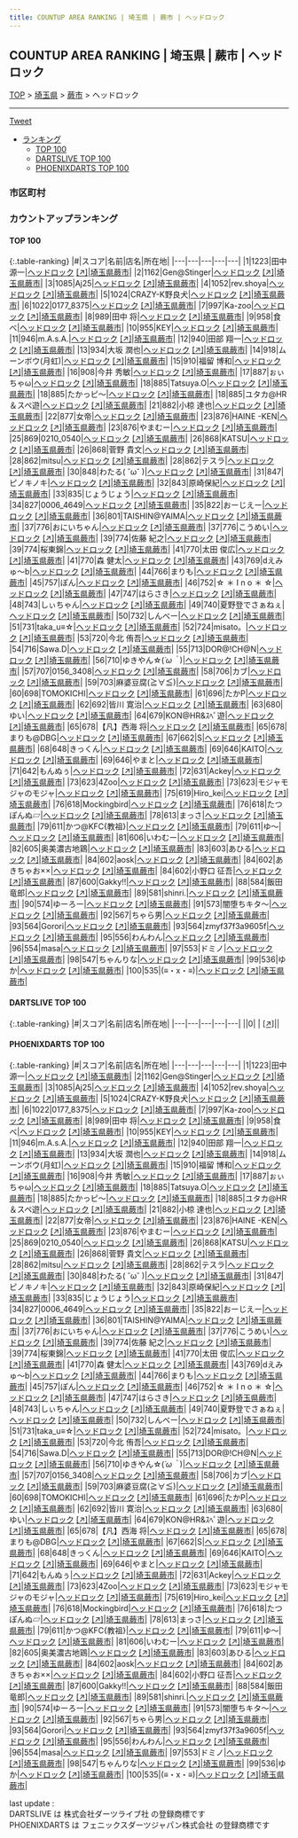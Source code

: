 ```yaml
---
title: COUNTUP AREA RANKING | 埼玉県 | 蕨市 | ヘッドロック
---
```

## COUNTUP AREA RANKING | 埼玉県 | 蕨市 | ヘッドロック

[TOP](/darts/rank/) > [埼玉県](/darts/rank/埼玉県/) > [蕨市](/darts/rank/埼玉県/蕨市/) > ヘッドロック

___

<a href="https://twitter.com/share?ref_src=twsrc%5Etfw" data-text="COUNTUP AREA RANKING | 埼玉県蕨市ヘッドロック" class="twitter-share-button" data-hashtags="DARTSLIVE,PHOENIXDARTS,darts,ダーツ" data-show-count="false">Tweet</a>

* [ランキング](#カウントアップランキング)
    * [TOP 100](#top-100)
    * [DARTSLIVE TOP 100](#dartslive-top-100)
    * [PHOENIXDARTS TOP 100](#phoenixdarts-top-100)

### 市区町村

<ul>

</ul>

### カウントアップランキング

#### TOP 100



{:.table-ranking}
|#|スコア|名前|店名|所在地|
|---|---|---|---|---|
|1|1223|<span class="rank-name-pd"><span class="pro-icon-pd"></span>田中 源一</span>|<a href="/darts/rank/shops/74916.html">ヘッドロック</a> <a href="https://vs.phoenixdarts.com/jp/shop/shopDetailInfo/s_74916?s_seq=74916">[↗]</a>|<a href="/darts/rank/埼玉県/蕨市">埼玉県蕨市</a>|
|2|1162|<span class="rank-name-pd">Gen@Stinger</span>|<a href="/darts/rank/shops/74916.html">ヘッドロック</a> <a href="https://vs.phoenixdarts.com/jp/shop/shopDetailInfo/s_74916?s_seq=74916">[↗]</a>|<a href="/darts/rank/埼玉県/蕨市">埼玉県蕨市</a>|
|3|1085|<span class="rank-name-pd">Aj25</span>|<a href="/darts/rank/shops/74916.html">ヘッドロック</a> <a href="https://vs.phoenixdarts.com/jp/shop/shopDetailInfo/s_74916?s_seq=74916">[↗]</a>|<a href="/darts/rank/埼玉県/蕨市">埼玉県蕨市</a>|
|4|1052|<span class="rank-name-pd">rev.shoya</span>|<a href="/darts/rank/shops/74916.html">ヘッドロック</a> <a href="https://vs.phoenixdarts.com/jp/shop/shopDetailInfo/s_74916?s_seq=74916">[↗]</a>|<a href="/darts/rank/埼玉県/蕨市">埼玉県蕨市</a>|
|5|1024|<span class="rank-name-pd">CRAZY-K野良犬</span>|<a href="/darts/rank/shops/74916.html">ヘッドロック</a> <a href="https://vs.phoenixdarts.com/jp/shop/shopDetailInfo/s_74916?s_seq=74916">[↗]</a>|<a href="/darts/rank/埼玉県/蕨市">埼玉県蕨市</a>|
|6|1022|<span class="rank-name-pd">0177_8375</span>|<a href="/darts/rank/shops/74916.html">ヘッドロック</a> <a href="https://vs.phoenixdarts.com/jp/shop/shopDetailInfo/s_74916?s_seq=74916">[↗]</a>|<a href="/darts/rank/埼玉県/蕨市">埼玉県蕨市</a>|
|7|997|<span class="rank-name-pd">Ka-zoo</span>|<a href="/darts/rank/shops/74916.html">ヘッドロック</a> <a href="https://vs.phoenixdarts.com/jp/shop/shopDetailInfo/s_74916?s_seq=74916">[↗]</a>|<a href="/darts/rank/埼玉県/蕨市">埼玉県蕨市</a>|
|8|989|<span class="rank-name-pd"><span class="pro-icon-pd"></span>田中 将</span>|<a href="/darts/rank/shops/74916.html">ヘッドロック</a> <a href="https://vs.phoenixdarts.com/jp/shop/shopDetailInfo/s_74916?s_seq=74916">[↗]</a>|<a href="/darts/rank/埼玉県/蕨市">埼玉県蕨市</a>|
|9|958|<span class="rank-name-pd">食べ</span>|<a href="/darts/rank/shops/74916.html">ヘッドロック</a> <a href="https://vs.phoenixdarts.com/jp/shop/shopDetailInfo/s_74916?s_seq=74916">[↗]</a>|<a href="/darts/rank/埼玉県/蕨市">埼玉県蕨市</a>|
|10|955|<span class="rank-name-pd">KEY</span>|<a href="/darts/rank/shops/74916.html">ヘッドロック</a> <a href="https://vs.phoenixdarts.com/jp/shop/shopDetailInfo/s_74916?s_seq=74916">[↗]</a>|<a href="/darts/rank/埼玉県/蕨市">埼玉県蕨市</a>|
|11|946|<span class="rank-name-pd">m.A.s.A.</span>|<a href="/darts/rank/shops/74916.html">ヘッドロック</a> <a href="https://vs.phoenixdarts.com/jp/shop/shopDetailInfo/s_74916?s_seq=74916">[↗]</a>|<a href="/darts/rank/埼玉県/蕨市">埼玉県蕨市</a>|
|12|940|<span class="rank-name-pd"><span class="pro-icon-pd"></span>田部 翔一</span>|<a href="/darts/rank/shops/74916.html">ヘッドロック</a> <a href="https://vs.phoenixdarts.com/jp/shop/shopDetailInfo/s_74916?s_seq=74916">[↗]</a>|<a href="/darts/rank/埼玉県/蕨市">埼玉県蕨市</a>|
|13|934|<span class="rank-name-pd"><span class="pro-icon-pd"></span>大坂 潤也</span>|<a href="/darts/rank/shops/74916.html">ヘッドロック</a> <a href="https://vs.phoenixdarts.com/jp/shop/shopDetailInfo/s_74916?s_seq=74916">[↗]</a>|<a href="/darts/rank/埼玉県/蕨市">埼玉県蕨市</a>|
|14|918|<span class="rank-name-pd">ムーンボウ(月虹)</span>|<a href="/darts/rank/shops/74916.html">ヘッドロック</a> <a href="https://vs.phoenixdarts.com/jp/shop/shopDetailInfo/s_74916?s_seq=74916">[↗]</a>|<a href="/darts/rank/埼玉県/蕨市">埼玉県蕨市</a>|
|15|910|<span class="rank-name-pd">福留 博和</span>|<a href="/darts/rank/shops/74916.html">ヘッドロック</a> <a href="https://vs.phoenixdarts.com/jp/shop/shopDetailInfo/s_74916?s_seq=74916">[↗]</a>|<a href="/darts/rank/埼玉県/蕨市">埼玉県蕨市</a>|
|16|908|<span class="rank-name-pd"><span class="pro-icon-pd"></span>今井 秀敏</span>|<a href="/darts/rank/shops/74916.html">ヘッドロック</a> <a href="https://vs.phoenixdarts.com/jp/shop/shopDetailInfo/s_74916?s_seq=74916">[↗]</a>|<a href="/darts/rank/埼玉県/蕨市">埼玉県蕨市</a>|
|17|887|<span class="rank-name-pd">ぉぃちゃω</span>|<a href="/darts/rank/shops/74916.html">ヘッドロック</a> <a href="https://vs.phoenixdarts.com/jp/shop/shopDetailInfo/s_74916?s_seq=74916">[↗]</a>|<a href="/darts/rank/埼玉県/蕨市">埼玉県蕨市</a>|
|18|885|<span class="rank-name-pd">Tatsuya.O</span>|<a href="/darts/rank/shops/74916.html">ヘッドロック</a> <a href="https://vs.phoenixdarts.com/jp/shop/shopDetailInfo/s_74916?s_seq=74916">[↗]</a>|<a href="/darts/rank/埼玉県/蕨市">埼玉県蕨市</a>|
|18|885|<span class="rank-name-pd">たかっピ～</span>|<a href="/darts/rank/shops/74916.html">ヘッドロック</a> <a href="https://vs.phoenixdarts.com/jp/shop/shopDetailInfo/s_74916?s_seq=74916">[↗]</a>|<a href="/darts/rank/埼玉県/蕨市">埼玉県蕨市</a>|
|18|885|<span class="rank-name-pd">ユタカ@HR＆スペ遊</span>|<a href="/darts/rank/shops/74916.html">ヘッドロック</a> <a href="https://vs.phoenixdarts.com/jp/shop/shopDetailInfo/s_74916?s_seq=74916">[↗]</a>|<a href="/darts/rank/埼玉県/蕨市">埼玉県蕨市</a>|
|21|882|<span class="rank-name-pd"><span class="pro-icon-pd"></span>小椋 達也</span>|<a href="/darts/rank/shops/74916.html">ヘッドロック</a> <a href="https://vs.phoenixdarts.com/jp/shop/shopDetailInfo/s_74916?s_seq=74916">[↗]</a>|<a href="/darts/rank/埼玉県/蕨市">埼玉県蕨市</a>|
|22|877|<span class="rank-name-pd">女帝</span>|<a href="/darts/rank/shops/74916.html">ヘッドロック</a> <a href="https://vs.phoenixdarts.com/jp/shop/shopDetailInfo/s_74916?s_seq=74916">[↗]</a>|<a href="/darts/rank/埼玉県/蕨市">埼玉県蕨市</a>|
|23|876|<span class="rank-name-pd">HAINE  -KEN</span>|<a href="/darts/rank/shops/74916.html">ヘッドロック</a> <a href="https://vs.phoenixdarts.com/jp/shop/shopDetailInfo/s_74916?s_seq=74916">[↗]</a>|<a href="/darts/rank/埼玉県/蕨市">埼玉県蕨市</a>|
|23|876|<span class="rank-name-pd">やまむー</span>|<a href="/darts/rank/shops/74916.html">ヘッドロック</a> <a href="https://vs.phoenixdarts.com/jp/shop/shopDetailInfo/s_74916?s_seq=74916">[↗]</a>|<a href="/darts/rank/埼玉県/蕨市">埼玉県蕨市</a>|
|25|869|<span class="rank-name-pd">0210_0540</span>|<a href="/darts/rank/shops/74916.html">ヘッドロック</a> <a href="https://vs.phoenixdarts.com/jp/shop/shopDetailInfo/s_74916?s_seq=74916">[↗]</a>|<a href="/darts/rank/埼玉県/蕨市">埼玉県蕨市</a>|
|26|868|<span class="rank-name-pd">KATSU</span>|<a href="/darts/rank/shops/74916.html">ヘッドロック</a> <a href="https://vs.phoenixdarts.com/jp/shop/shopDetailInfo/s_74916?s_seq=74916">[↗]</a>|<a href="/darts/rank/埼玉県/蕨市">埼玉県蕨市</a>|
|26|868|<span class="rank-name-pd"><span class="pro-icon-pd"></span>菅野 貴文</span>|<a href="/darts/rank/shops/74916.html">ヘッドロック</a> <a href="https://vs.phoenixdarts.com/jp/shop/shopDetailInfo/s_74916?s_seq=74916">[↗]</a>|<a href="/darts/rank/埼玉県/蕨市">埼玉県蕨市</a>|
|28|862|<span class="rank-name-pd">mitsu</span>|<a href="/darts/rank/shops/74916.html">ヘッドロック</a> <a href="https://vs.phoenixdarts.com/jp/shop/shopDetailInfo/s_74916?s_seq=74916">[↗]</a>|<a href="/darts/rank/埼玉県/蕨市">埼玉県蕨市</a>|
|28|862|<span class="rank-name-pd">テスラ</span>|<a href="/darts/rank/shops/74916.html">ヘッドロック</a> <a href="https://vs.phoenixdarts.com/jp/shop/shopDetailInfo/s_74916?s_seq=74916">[↗]</a>|<a href="/darts/rank/埼玉県/蕨市">埼玉県蕨市</a>|
|30|848|<span class="rank-name-pd">わたる( ˘ω˘ )</span>|<a href="/darts/rank/shops/74916.html">ヘッドロック</a> <a href="https://vs.phoenixdarts.com/jp/shop/shopDetailInfo/s_74916?s_seq=74916">[↗]</a>|<a href="/darts/rank/埼玉県/蕨市">埼玉県蕨市</a>|
|31|847|<span class="rank-name-pd">ピノキノキ</span>|<a href="/darts/rank/shops/74916.html">ヘッドロック</a> <a href="https://vs.phoenixdarts.com/jp/shop/shopDetailInfo/s_74916?s_seq=74916">[↗]</a>|<a href="/darts/rank/埼玉県/蕨市">埼玉県蕨市</a>|
|32|843|<span class="rank-name-pd">原崎保紀</span>|<a href="/darts/rank/shops/74916.html">ヘッドロック</a> <a href="https://vs.phoenixdarts.com/jp/shop/shopDetailInfo/s_74916?s_seq=74916">[↗]</a>|<a href="/darts/rank/埼玉県/蕨市">埼玉県蕨市</a>|
|33|835|<span class="rank-name-pd">じょうじょう</span>|<a href="/darts/rank/shops/74916.html">ヘッドロック</a> <a href="https://vs.phoenixdarts.com/jp/shop/shopDetailInfo/s_74916?s_seq=74916">[↗]</a>|<a href="/darts/rank/埼玉県/蕨市">埼玉県蕨市</a>|
|34|827|<span class="rank-name-pd">0006_4649</span>|<a href="/darts/rank/shops/74916.html">ヘッドロック</a> <a href="https://vs.phoenixdarts.com/jp/shop/shopDetailInfo/s_74916?s_seq=74916">[↗]</a>|<a href="/darts/rank/埼玉県/蕨市">埼玉県蕨市</a>|
|35|822|<span class="rank-name-pd">おーじえー</span>|<a href="/darts/rank/shops/74916.html">ヘッドロック</a> <a href="https://vs.phoenixdarts.com/jp/shop/shopDetailInfo/s_74916?s_seq=74916">[↗]</a>|<a href="/darts/rank/埼玉県/蕨市">埼玉県蕨市</a>|
|36|801|<span class="rank-name-pd">TAISHIN@YAIMA</span>|<a href="/darts/rank/shops/74916.html">ヘッドロック</a> <a href="https://vs.phoenixdarts.com/jp/shop/shopDetailInfo/s_74916?s_seq=74916">[↗]</a>|<a href="/darts/rank/埼玉県/蕨市">埼玉県蕨市</a>|
|37|776|<span class="rank-name-pd">おにいちゃん</span>|<a href="/darts/rank/shops/74916.html">ヘッドロック</a> <a href="https://vs.phoenixdarts.com/jp/shop/shopDetailInfo/s_74916?s_seq=74916">[↗]</a>|<a href="/darts/rank/埼玉県/蕨市">埼玉県蕨市</a>|
|37|776|<span class="rank-name-pd">こうめい</span>|<a href="/darts/rank/shops/74916.html">ヘッドロック</a> <a href="https://vs.phoenixdarts.com/jp/shop/shopDetailInfo/s_74916?s_seq=74916">[↗]</a>|<a href="/darts/rank/埼玉県/蕨市">埼玉県蕨市</a>|
|39|774|<span class="rank-name-pd">佐藤 紀之</span>|<a href="/darts/rank/shops/74916.html">ヘッドロック</a> <a href="https://vs.phoenixdarts.com/jp/shop/shopDetailInfo/s_74916?s_seq=74916">[↗]</a>|<a href="/darts/rank/埼玉県/蕨市">埼玉県蕨市</a>|
|39|774|<span class="rank-name-pd">桜東錦</span>|<a href="/darts/rank/shops/74916.html">ヘッドロック</a> <a href="https://vs.phoenixdarts.com/jp/shop/shopDetailInfo/s_74916?s_seq=74916">[↗]</a>|<a href="/darts/rank/埼玉県/蕨市">埼玉県蕨市</a>|
|41|770|<span class="rank-name-pd">太田 俊広</span>|<a href="/darts/rank/shops/74916.html">ヘッドロック</a> <a href="https://vs.phoenixdarts.com/jp/shop/shopDetailInfo/s_74916?s_seq=74916">[↗]</a>|<a href="/darts/rank/埼玉県/蕨市">埼玉県蕨市</a>|
|41|770|<span class="rank-name-pd">森 健太</span>|<a href="/darts/rank/shops/74916.html">ヘッドロック</a> <a href="https://vs.phoenixdarts.com/jp/shop/shopDetailInfo/s_74916?s_seq=74916">[↗]</a>|<a href="/darts/rank/埼玉県/蕨市">埼玉県蕨市</a>|
|43|769|<span class="rank-name-pd">dえみゅ〜b</span>|<a href="/darts/rank/shops/74916.html">ヘッドロック</a> <a href="https://vs.phoenixdarts.com/jp/shop/shopDetailInfo/s_74916?s_seq=74916">[↗]</a>|<a href="/darts/rank/埼玉県/蕨市">埼玉県蕨市</a>|
|44|766|<span class="rank-name-pd">まりも</span>|<a href="/darts/rank/shops/74916.html">ヘッドロック</a> <a href="https://vs.phoenixdarts.com/jp/shop/shopDetailInfo/s_74916?s_seq=74916">[↗]</a>|<a href="/darts/rank/埼玉県/蕨市">埼玉県蕨市</a>|
|45|757|<span class="rank-name-pd">ぽん</span>|<a href="/darts/rank/shops/74916.html">ヘッドロック</a> <a href="https://vs.phoenixdarts.com/jp/shop/shopDetailInfo/s_74916?s_seq=74916">[↗]</a>|<a href="/darts/rank/埼玉県/蕨市">埼玉県蕨市</a>|
|46|752|<span class="rank-name-pd">☆ ＊ I n o ＊ ☆</span>|<a href="/darts/rank/shops/74916.html">ヘッドロック</a> <a href="https://vs.phoenixdarts.com/jp/shop/shopDetailInfo/s_74916?s_seq=74916">[↗]</a>|<a href="/darts/rank/埼玉県/蕨市">埼玉県蕨市</a>|
|47|747|<span class="rank-name-pd">はらさき</span>|<a href="/darts/rank/shops/74916.html">ヘッドロック</a> <a href="https://vs.phoenixdarts.com/jp/shop/shopDetailInfo/s_74916?s_seq=74916">[↗]</a>|<a href="/darts/rank/埼玉県/蕨市">埼玉県蕨市</a>|
|48|743|<span class="rank-name-pd">しぃちゃん</span>|<a href="/darts/rank/shops/74916.html">ヘッドロック</a> <a href="https://vs.phoenixdarts.com/jp/shop/shopDetailInfo/s_74916?s_seq=74916">[↗]</a>|<a href="/darts/rank/埼玉県/蕨市">埼玉県蕨市</a>|
|49|740|<span class="rank-name-pd">夏野登でさぁねぇ</span>|<a href="/darts/rank/shops/74916.html">ヘッドロック</a> <a href="https://vs.phoenixdarts.com/jp/shop/shopDetailInfo/s_74916?s_seq=74916">[↗]</a>|<a href="/darts/rank/埼玉県/蕨市">埼玉県蕨市</a>|
|50|732|<span class="rank-name-pd">しんべー</span>|<a href="/darts/rank/shops/74916.html">ヘッドロック</a> <a href="https://vs.phoenixdarts.com/jp/shop/shopDetailInfo/s_74916?s_seq=74916">[↗]</a>|<a href="/darts/rank/埼玉県/蕨市">埼玉県蕨市</a>|
|51|731|<span class="rank-name-pd">taka_u≡☆</span>|<a href="/darts/rank/shops/74916.html">ヘッドロック</a> <a href="https://vs.phoenixdarts.com/jp/shop/shopDetailInfo/s_74916?s_seq=74916">[↗]</a>|<a href="/darts/rank/埼玉県/蕨市">埼玉県蕨市</a>|
|52|724|<span class="rank-name-pd">misato。</span>|<a href="/darts/rank/shops/74916.html">ヘッドロック</a> <a href="https://vs.phoenixdarts.com/jp/shop/shopDetailInfo/s_74916?s_seq=74916">[↗]</a>|<a href="/darts/rank/埼玉県/蕨市">埼玉県蕨市</a>|
|53|720|<span class="rank-name-pd"><span class="pro-icon-pd"></span>今北 侑吾</span>|<a href="/darts/rank/shops/74916.html">ヘッドロック</a> <a href="https://vs.phoenixdarts.com/jp/shop/shopDetailInfo/s_74916?s_seq=74916">[↗]</a>|<a href="/darts/rank/埼玉県/蕨市">埼玉県蕨市</a>|
|54|716|<span class="rank-name-pd">Sawa.D</span>|<a href="/darts/rank/shops/74916.html">ヘッドロック</a> <a href="https://vs.phoenixdarts.com/jp/shop/shopDetailInfo/s_74916?s_seq=74916">[↗]</a>|<a href="/darts/rank/埼玉県/蕨市">埼玉県蕨市</a>|
|55|713|<span class="rank-name-pd">DOR@!CH@N</span>|<a href="/darts/rank/shops/74916.html">ヘッドロック</a> <a href="https://vs.phoenixdarts.com/jp/shop/shopDetailInfo/s_74916?s_seq=74916">[↗]</a>|<a href="/darts/rank/埼玉県/蕨市">埼玉県蕨市</a>|
|56|710|<span class="rank-name-pd">ゆきやん☆(*´ω｀*)</span>|<a href="/darts/rank/shops/74916.html">ヘッドロック</a> <a href="https://vs.phoenixdarts.com/jp/shop/shopDetailInfo/s_74916?s_seq=74916">[↗]</a>|<a href="/darts/rank/埼玉県/蕨市">埼玉県蕨市</a>|
|57|707|<span class="rank-name-pd">0156_3408</span>|<a href="/darts/rank/shops/74916.html">ヘッドロック</a> <a href="https://vs.phoenixdarts.com/jp/shop/shopDetailInfo/s_74916?s_seq=74916">[↗]</a>|<a href="/darts/rank/埼玉県/蕨市">埼玉県蕨市</a>|
|58|706|<span class="rank-name-pd">カブ</span>|<a href="/darts/rank/shops/74916.html">ヘッドロック</a> <a href="https://vs.phoenixdarts.com/jp/shop/shopDetailInfo/s_74916?s_seq=74916">[↗]</a>|<a href="/darts/rank/埼玉県/蕨市">埼玉県蕨市</a>|
|59|703|<span class="rank-name-pd">麻婆豆腐(≧∀≦)</span>|<a href="/darts/rank/shops/74916.html">ヘッドロック</a> <a href="https://vs.phoenixdarts.com/jp/shop/shopDetailInfo/s_74916?s_seq=74916">[↗]</a>|<a href="/darts/rank/埼玉県/蕨市">埼玉県蕨市</a>|
|60|698|<span class="rank-name-pd">TOMOKICHI</span>|<a href="/darts/rank/shops/74916.html">ヘッドロック</a> <a href="https://vs.phoenixdarts.com/jp/shop/shopDetailInfo/s_74916?s_seq=74916">[↗]</a>|<a href="/darts/rank/埼玉県/蕨市">埼玉県蕨市</a>|
|61|696|<span class="rank-name-pd">たかP</span>|<a href="/darts/rank/shops/74916.html">ヘッドロック</a> <a href="https://vs.phoenixdarts.com/jp/shop/shopDetailInfo/s_74916?s_seq=74916">[↗]</a>|<a href="/darts/rank/埼玉県/蕨市">埼玉県蕨市</a>|
|62|692|<span class="rank-name-pd">皆川 寛治</span>|<a href="/darts/rank/shops/74916.html">ヘッドロック</a> <a href="https://vs.phoenixdarts.com/jp/shop/shopDetailInfo/s_74916?s_seq=74916">[↗]</a>|<a href="/darts/rank/埼玉県/蕨市">埼玉県蕨市</a>|
|63|680|<span class="rank-name-pd">ゆい</span>|<a href="/darts/rank/shops/74916.html">ヘッドロック</a> <a href="https://vs.phoenixdarts.com/jp/shop/shopDetailInfo/s_74916?s_seq=74916">[↗]</a>|<a href="/darts/rank/埼玉県/蕨市">埼玉県蕨市</a>|
|64|679|<span class="rank-name-pd">KON@HR&amp;ｽﾍﾟ遊</span>|<a href="/darts/rank/shops/74916.html">ヘッドロック</a> <a href="https://vs.phoenixdarts.com/jp/shop/shopDetailInfo/s_74916?s_seq=74916">[↗]</a>|<a href="/darts/rank/埼玉県/蕨市">埼玉県蕨市</a>|
|65|678|<span class="rank-name-pd">【凡】西海  将</span>|<a href="/darts/rank/shops/74916.html">ヘッドロック</a> <a href="https://vs.phoenixdarts.com/jp/shop/shopDetailInfo/s_74916?s_seq=74916">[↗]</a>|<a href="/darts/rank/埼玉県/蕨市">埼玉県蕨市</a>|
|65|678|<span class="rank-name-pd">まりも@DBG</span>|<a href="/darts/rank/shops/74916.html">ヘッドロック</a> <a href="https://vs.phoenixdarts.com/jp/shop/shopDetailInfo/s_74916?s_seq=74916">[↗]</a>|<a href="/darts/rank/埼玉県/蕨市">埼玉県蕨市</a>|
|67|662|<span class="rank-name-pd">S</span>|<a href="/darts/rank/shops/74916.html">ヘッドロック</a> <a href="https://vs.phoenixdarts.com/jp/shop/shopDetailInfo/s_74916?s_seq=74916">[↗]</a>|<a href="/darts/rank/埼玉県/蕨市">埼玉県蕨市</a>|
|68|648|<span class="rank-name-pd">きっくん</span>|<a href="/darts/rank/shops/74916.html">ヘッドロック</a> <a href="https://vs.phoenixdarts.com/jp/shop/shopDetailInfo/s_74916?s_seq=74916">[↗]</a>|<a href="/darts/rank/埼玉県/蕨市">埼玉県蕨市</a>|
|69|646|<span class="rank-name-pd">KAITO</span>|<a href="/darts/rank/shops/74916.html">ヘッドロック</a> <a href="https://vs.phoenixdarts.com/jp/shop/shopDetailInfo/s_74916?s_seq=74916">[↗]</a>|<a href="/darts/rank/埼玉県/蕨市">埼玉県蕨市</a>|
|69|646|<span class="rank-name-pd">やまと</span>|<a href="/darts/rank/shops/74916.html">ヘッドロック</a> <a href="https://vs.phoenixdarts.com/jp/shop/shopDetailInfo/s_74916?s_seq=74916">[↗]</a>|<a href="/darts/rank/埼玉県/蕨市">埼玉県蕨市</a>|
|71|642|<span class="rank-name-pd">もんぬぅ</span>|<a href="/darts/rank/shops/74916.html">ヘッドロック</a> <a href="https://vs.phoenixdarts.com/jp/shop/shopDetailInfo/s_74916?s_seq=74916">[↗]</a>|<a href="/darts/rank/埼玉県/蕨市">埼玉県蕨市</a>|
|72|631|<span class="rank-name-pd">Ackey</span>|<a href="/darts/rank/shops/74916.html">ヘッドロック</a> <a href="https://vs.phoenixdarts.com/jp/shop/shopDetailInfo/s_74916?s_seq=74916">[↗]</a>|<a href="/darts/rank/埼玉県/蕨市">埼玉県蕨市</a>|
|73|623|<span class="rank-name-pd">4Zoo</span>|<a href="/darts/rank/shops/74916.html">ヘッドロック</a> <a href="https://vs.phoenixdarts.com/jp/shop/shopDetailInfo/s_74916?s_seq=74916">[↗]</a>|<a href="/darts/rank/埼玉県/蕨市">埼玉県蕨市</a>|
|73|623|<span class="rank-name-pd">モジャモジャのモジャ</span>|<a href="/darts/rank/shops/74916.html">ヘッドロック</a> <a href="https://vs.phoenixdarts.com/jp/shop/shopDetailInfo/s_74916?s_seq=74916">[↗]</a>|<a href="/darts/rank/埼玉県/蕨市">埼玉県蕨市</a>|
|75|619|<span class="rank-name-pd">Hiro_kei</span>|<a href="/darts/rank/shops/74916.html">ヘッドロック</a> <a href="https://vs.phoenixdarts.com/jp/shop/shopDetailInfo/s_74916?s_seq=74916">[↗]</a>|<a href="/darts/rank/埼玉県/蕨市">埼玉県蕨市</a>|
|76|618|<span class="rank-name-pd">Mockingbird</span>|<a href="/darts/rank/shops/74916.html">ヘッドロック</a> <a href="https://vs.phoenixdarts.com/jp/shop/shopDetailInfo/s_74916?s_seq=74916">[↗]</a>|<a href="/darts/rank/埼玉県/蕨市">埼玉県蕨市</a>|
|76|618|<span class="rank-name-pd">たつぽんぬ▱</span>|<a href="/darts/rank/shops/74916.html">ヘッドロック</a> <a href="https://vs.phoenixdarts.com/jp/shop/shopDetailInfo/s_74916?s_seq=74916">[↗]</a>|<a href="/darts/rank/埼玉県/蕨市">埼玉県蕨市</a>|
|78|613|<span class="rank-name-pd">まっさ</span>|<a href="/darts/rank/shops/74916.html">ヘッドロック</a> <a href="https://vs.phoenixdarts.com/jp/shop/shopDetailInfo/s_74916?s_seq=74916">[↗]</a>|<a href="/darts/rank/埼玉県/蕨市">埼玉県蕨市</a>|
|79|611|<span class="rank-name-pd">かつ@KFC{教祖}</span>|<a href="/darts/rank/shops/74916.html">ヘッドロック</a> <a href="https://vs.phoenixdarts.com/jp/shop/shopDetailInfo/s_74916?s_seq=74916">[↗]</a>|<a href="/darts/rank/埼玉県/蕨市">埼玉県蕨市</a>|
|79|611|<span class="rank-name-pd">ゆ～</span>|<a href="/darts/rank/shops/74916.html">ヘッドロック</a> <a href="https://vs.phoenixdarts.com/jp/shop/shopDetailInfo/s_74916?s_seq=74916">[↗]</a>|<a href="/darts/rank/埼玉県/蕨市">埼玉県蕨市</a>|
|81|606|<span class="rank-name-pd">いわむー</span>|<a href="/darts/rank/shops/74916.html">ヘッドロック</a> <a href="https://vs.phoenixdarts.com/jp/shop/shopDetailInfo/s_74916?s_seq=74916">[↗]</a>|<a href="/darts/rank/埼玉県/蕨市">埼玉県蕨市</a>|
|82|605|<span class="rank-name-pd">奥美濃古地鶏</span>|<a href="/darts/rank/shops/74916.html">ヘッドロック</a> <a href="https://vs.phoenixdarts.com/jp/shop/shopDetailInfo/s_74916?s_seq=74916">[↗]</a>|<a href="/darts/rank/埼玉県/蕨市">埼玉県蕨市</a>|
|83|603|<span class="rank-name-pd">あひる</span>|<a href="/darts/rank/shops/74916.html">ヘッドロック</a> <a href="https://vs.phoenixdarts.com/jp/shop/shopDetailInfo/s_74916?s_seq=74916">[↗]</a>|<a href="/darts/rank/埼玉県/蕨市">埼玉県蕨市</a>|
|84|602|<span class="rank-name-pd">aosk</span>|<a href="/darts/rank/shops/74916.html">ヘッドロック</a> <a href="https://vs.phoenixdarts.com/jp/shop/shopDetailInfo/s_74916?s_seq=74916">[↗]</a>|<a href="/darts/rank/埼玉県/蕨市">埼玉県蕨市</a>|
|84|602|<span class="rank-name-pd">あきちゃお××</span>|<a href="/darts/rank/shops/74916.html">ヘッドロック</a> <a href="https://vs.phoenixdarts.com/jp/shop/shopDetailInfo/s_74916?s_seq=74916">[↗]</a>|<a href="/darts/rank/埼玉県/蕨市">埼玉県蕨市</a>|
|84|602|<span class="rank-name-pd"><span class="pro-icon-pd"></span>小野口 征吾</span>|<a href="/darts/rank/shops/74916.html">ヘッドロック</a> <a href="https://vs.phoenixdarts.com/jp/shop/shopDetailInfo/s_74916?s_seq=74916">[↗]</a>|<a href="/darts/rank/埼玉県/蕨市">埼玉県蕨市</a>|
|87|600|<span class="rank-name-pd">Gakky!!</span>|<a href="/darts/rank/shops/74916.html">ヘッドロック</a> <a href="https://vs.phoenixdarts.com/jp/shop/shopDetailInfo/s_74916?s_seq=74916">[↗]</a>|<a href="/darts/rank/埼玉県/蕨市">埼玉県蕨市</a>|
|88|584|<span class="rank-name-pd">飯田　竜郎</span>|<a href="/darts/rank/shops/74916.html">ヘッドロック</a> <a href="https://vs.phoenixdarts.com/jp/shop/shopDetailInfo/s_74916?s_seq=74916">[↗]</a>|<a href="/darts/rank/埼玉県/蕨市">埼玉県蕨市</a>|
|89|581|<span class="rank-name-pd">shinri.</span>|<a href="/darts/rank/shops/74916.html">ヘッドロック</a> <a href="https://vs.phoenixdarts.com/jp/shop/shopDetailInfo/s_74916?s_seq=74916">[↗]</a>|<a href="/darts/rank/埼玉県/蕨市">埼玉県蕨市</a>|
|90|574|<span class="rank-name-pd">ゆーろー</span>|<a href="/darts/rank/shops/74916.html">ヘッドロック</a> <a href="https://vs.phoenixdarts.com/jp/shop/shopDetailInfo/s_74916?s_seq=74916">[↗]</a>|<a href="/darts/rank/埼玉県/蕨市">埼玉県蕨市</a>|
|91|573|<span class="rank-name-pd">闇堕ちキタ〜</span>|<a href="/darts/rank/shops/74916.html">ヘッドロック</a> <a href="https://vs.phoenixdarts.com/jp/shop/shopDetailInfo/s_74916?s_seq=74916">[↗]</a>|<a href="/darts/rank/埼玉県/蕨市">埼玉県蕨市</a>|
|92|567|<span class="rank-name-pd">ちゃら男</span>|<a href="/darts/rank/shops/74916.html">ヘッドロック</a> <a href="https://vs.phoenixdarts.com/jp/shop/shopDetailInfo/s_74916?s_seq=74916">[↗]</a>|<a href="/darts/rank/埼玉県/蕨市">埼玉県蕨市</a>|
|93|564|<span class="rank-name-pd">Gorori</span>|<a href="/darts/rank/shops/74916.html">ヘッドロック</a> <a href="https://vs.phoenixdarts.com/jp/shop/shopDetailInfo/s_74916?s_seq=74916">[↗]</a>|<a href="/darts/rank/埼玉県/蕨市">埼玉県蕨市</a>|
|93|564|<span class="rank-name-pd">zmyf37f3a9605f</span>|<a href="/darts/rank/shops/74916.html">ヘッドロック</a> <a href="https://vs.phoenixdarts.com/jp/shop/shopDetailInfo/s_74916?s_seq=74916">[↗]</a>|<a href="/darts/rank/埼玉県/蕨市">埼玉県蕨市</a>|
|95|556|<span class="rank-name-pd">わんわん</span>|<a href="/darts/rank/shops/74916.html">ヘッドロック</a> <a href="https://vs.phoenixdarts.com/jp/shop/shopDetailInfo/s_74916?s_seq=74916">[↗]</a>|<a href="/darts/rank/埼玉県/蕨市">埼玉県蕨市</a>|
|96|554|<span class="rank-name-pd">masa</span>|<a href="/darts/rank/shops/74916.html">ヘッドロック</a> <a href="https://vs.phoenixdarts.com/jp/shop/shopDetailInfo/s_74916?s_seq=74916">[↗]</a>|<a href="/darts/rank/埼玉県/蕨市">埼玉県蕨市</a>|
|97|553|<span class="rank-name-pd">ドミノ</span>|<a href="/darts/rank/shops/74916.html">ヘッドロック</a> <a href="https://vs.phoenixdarts.com/jp/shop/shopDetailInfo/s_74916?s_seq=74916">[↗]</a>|<a href="/darts/rank/埼玉県/蕨市">埼玉県蕨市</a>|
|98|547|<span class="rank-name-pd">ちゃんりな</span>|<a href="/darts/rank/shops/74916.html">ヘッドロック</a> <a href="https://vs.phoenixdarts.com/jp/shop/shopDetailInfo/s_74916?s_seq=74916">[↗]</a>|<a href="/darts/rank/埼玉県/蕨市">埼玉県蕨市</a>|
|99|536|<span class="rank-name-pd">ゆか</span>|<a href="/darts/rank/shops/74916.html">ヘッドロック</a> <a href="https://vs.phoenixdarts.com/jp/shop/shopDetailInfo/s_74916?s_seq=74916">[↗]</a>|<a href="/darts/rank/埼玉県/蕨市">埼玉県蕨市</a>|
|100|535|<span class="rank-name-pd">(≡・x・≡)</span>|<a href="/darts/rank/shops/74916.html">ヘッドロック</a> <a href="https://vs.phoenixdarts.com/jp/shop/shopDetailInfo/s_74916?s_seq=74916">[↗]</a>|<a href="/darts/rank/埼玉県/蕨市">埼玉県蕨市</a>|


#### DARTSLIVE TOP 100



{:.table-ranking}
|#|スコア|名前|店名|所在地|
|---|---|---|---|---|
||0|<span class="rank-name-dl"> </span>|<a href="/darts/rank/shops/.html"></a> <a href="">[↗]</a>|<a href="/darts/rank//"></a>|


#### PHOENIXDARTS TOP 100



{:.table-ranking}
|#|スコア|名前|店名|所在地|
|---|---|---|---|---|
|1|1223|<span class="rank-name-pd"><span class="pro-icon-pd"></span>田中 源一</span>|<a href="/darts/rank/shops/74916.html">ヘッドロック</a> <a href="https://vs.phoenixdarts.com/jp/shop/shopDetailInfo/s_74916?s_seq=74916">[↗]</a>|<a href="/darts/rank/埼玉県/蕨市">埼玉県蕨市</a>|
|2|1162|<span class="rank-name-pd">Gen@Stinger</span>|<a href="/darts/rank/shops/74916.html">ヘッドロック</a> <a href="https://vs.phoenixdarts.com/jp/shop/shopDetailInfo/s_74916?s_seq=74916">[↗]</a>|<a href="/darts/rank/埼玉県/蕨市">埼玉県蕨市</a>|
|3|1085|<span class="rank-name-pd">Aj25</span>|<a href="/darts/rank/shops/74916.html">ヘッドロック</a> <a href="https://vs.phoenixdarts.com/jp/shop/shopDetailInfo/s_74916?s_seq=74916">[↗]</a>|<a href="/darts/rank/埼玉県/蕨市">埼玉県蕨市</a>|
|4|1052|<span class="rank-name-pd">rev.shoya</span>|<a href="/darts/rank/shops/74916.html">ヘッドロック</a> <a href="https://vs.phoenixdarts.com/jp/shop/shopDetailInfo/s_74916?s_seq=74916">[↗]</a>|<a href="/darts/rank/埼玉県/蕨市">埼玉県蕨市</a>|
|5|1024|<span class="rank-name-pd">CRAZY-K野良犬</span>|<a href="/darts/rank/shops/74916.html">ヘッドロック</a> <a href="https://vs.phoenixdarts.com/jp/shop/shopDetailInfo/s_74916?s_seq=74916">[↗]</a>|<a href="/darts/rank/埼玉県/蕨市">埼玉県蕨市</a>|
|6|1022|<span class="rank-name-pd">0177_8375</span>|<a href="/darts/rank/shops/74916.html">ヘッドロック</a> <a href="https://vs.phoenixdarts.com/jp/shop/shopDetailInfo/s_74916?s_seq=74916">[↗]</a>|<a href="/darts/rank/埼玉県/蕨市">埼玉県蕨市</a>|
|7|997|<span class="rank-name-pd">Ka-zoo</span>|<a href="/darts/rank/shops/74916.html">ヘッドロック</a> <a href="https://vs.phoenixdarts.com/jp/shop/shopDetailInfo/s_74916?s_seq=74916">[↗]</a>|<a href="/darts/rank/埼玉県/蕨市">埼玉県蕨市</a>|
|8|989|<span class="rank-name-pd"><span class="pro-icon-pd"></span>田中 将</span>|<a href="/darts/rank/shops/74916.html">ヘッドロック</a> <a href="https://vs.phoenixdarts.com/jp/shop/shopDetailInfo/s_74916?s_seq=74916">[↗]</a>|<a href="/darts/rank/埼玉県/蕨市">埼玉県蕨市</a>|
|9|958|<span class="rank-name-pd">食べ</span>|<a href="/darts/rank/shops/74916.html">ヘッドロック</a> <a href="https://vs.phoenixdarts.com/jp/shop/shopDetailInfo/s_74916?s_seq=74916">[↗]</a>|<a href="/darts/rank/埼玉県/蕨市">埼玉県蕨市</a>|
|10|955|<span class="rank-name-pd">KEY</span>|<a href="/darts/rank/shops/74916.html">ヘッドロック</a> <a href="https://vs.phoenixdarts.com/jp/shop/shopDetailInfo/s_74916?s_seq=74916">[↗]</a>|<a href="/darts/rank/埼玉県/蕨市">埼玉県蕨市</a>|
|11|946|<span class="rank-name-pd">m.A.s.A.</span>|<a href="/darts/rank/shops/74916.html">ヘッドロック</a> <a href="https://vs.phoenixdarts.com/jp/shop/shopDetailInfo/s_74916?s_seq=74916">[↗]</a>|<a href="/darts/rank/埼玉県/蕨市">埼玉県蕨市</a>|
|12|940|<span class="rank-name-pd"><span class="pro-icon-pd"></span>田部 翔一</span>|<a href="/darts/rank/shops/74916.html">ヘッドロック</a> <a href="https://vs.phoenixdarts.com/jp/shop/shopDetailInfo/s_74916?s_seq=74916">[↗]</a>|<a href="/darts/rank/埼玉県/蕨市">埼玉県蕨市</a>|
|13|934|<span class="rank-name-pd"><span class="pro-icon-pd"></span>大坂 潤也</span>|<a href="/darts/rank/shops/74916.html">ヘッドロック</a> <a href="https://vs.phoenixdarts.com/jp/shop/shopDetailInfo/s_74916?s_seq=74916">[↗]</a>|<a href="/darts/rank/埼玉県/蕨市">埼玉県蕨市</a>|
|14|918|<span class="rank-name-pd">ムーンボウ(月虹)</span>|<a href="/darts/rank/shops/74916.html">ヘッドロック</a> <a href="https://vs.phoenixdarts.com/jp/shop/shopDetailInfo/s_74916?s_seq=74916">[↗]</a>|<a href="/darts/rank/埼玉県/蕨市">埼玉県蕨市</a>|
|15|910|<span class="rank-name-pd">福留 博和</span>|<a href="/darts/rank/shops/74916.html">ヘッドロック</a> <a href="https://vs.phoenixdarts.com/jp/shop/shopDetailInfo/s_74916?s_seq=74916">[↗]</a>|<a href="/darts/rank/埼玉県/蕨市">埼玉県蕨市</a>|
|16|908|<span class="rank-name-pd"><span class="pro-icon-pd"></span>今井 秀敏</span>|<a href="/darts/rank/shops/74916.html">ヘッドロック</a> <a href="https://vs.phoenixdarts.com/jp/shop/shopDetailInfo/s_74916?s_seq=74916">[↗]</a>|<a href="/darts/rank/埼玉県/蕨市">埼玉県蕨市</a>|
|17|887|<span class="rank-name-pd">ぉぃちゃω</span>|<a href="/darts/rank/shops/74916.html">ヘッドロック</a> <a href="https://vs.phoenixdarts.com/jp/shop/shopDetailInfo/s_74916?s_seq=74916">[↗]</a>|<a href="/darts/rank/埼玉県/蕨市">埼玉県蕨市</a>|
|18|885|<span class="rank-name-pd">Tatsuya.O</span>|<a href="/darts/rank/shops/74916.html">ヘッドロック</a> <a href="https://vs.phoenixdarts.com/jp/shop/shopDetailInfo/s_74916?s_seq=74916">[↗]</a>|<a href="/darts/rank/埼玉県/蕨市">埼玉県蕨市</a>|
|18|885|<span class="rank-name-pd">たかっピ～</span>|<a href="/darts/rank/shops/74916.html">ヘッドロック</a> <a href="https://vs.phoenixdarts.com/jp/shop/shopDetailInfo/s_74916?s_seq=74916">[↗]</a>|<a href="/darts/rank/埼玉県/蕨市">埼玉県蕨市</a>|
|18|885|<span class="rank-name-pd">ユタカ@HR＆スペ遊</span>|<a href="/darts/rank/shops/74916.html">ヘッドロック</a> <a href="https://vs.phoenixdarts.com/jp/shop/shopDetailInfo/s_74916?s_seq=74916">[↗]</a>|<a href="/darts/rank/埼玉県/蕨市">埼玉県蕨市</a>|
|21|882|<span class="rank-name-pd"><span class="pro-icon-pd"></span>小椋 達也</span>|<a href="/darts/rank/shops/74916.html">ヘッドロック</a> <a href="https://vs.phoenixdarts.com/jp/shop/shopDetailInfo/s_74916?s_seq=74916">[↗]</a>|<a href="/darts/rank/埼玉県/蕨市">埼玉県蕨市</a>|
|22|877|<span class="rank-name-pd">女帝</span>|<a href="/darts/rank/shops/74916.html">ヘッドロック</a> <a href="https://vs.phoenixdarts.com/jp/shop/shopDetailInfo/s_74916?s_seq=74916">[↗]</a>|<a href="/darts/rank/埼玉県/蕨市">埼玉県蕨市</a>|
|23|876|<span class="rank-name-pd">HAINE  -KEN</span>|<a href="/darts/rank/shops/74916.html">ヘッドロック</a> <a href="https://vs.phoenixdarts.com/jp/shop/shopDetailInfo/s_74916?s_seq=74916">[↗]</a>|<a href="/darts/rank/埼玉県/蕨市">埼玉県蕨市</a>|
|23|876|<span class="rank-name-pd">やまむー</span>|<a href="/darts/rank/shops/74916.html">ヘッドロック</a> <a href="https://vs.phoenixdarts.com/jp/shop/shopDetailInfo/s_74916?s_seq=74916">[↗]</a>|<a href="/darts/rank/埼玉県/蕨市">埼玉県蕨市</a>|
|25|869|<span class="rank-name-pd">0210_0540</span>|<a href="/darts/rank/shops/74916.html">ヘッドロック</a> <a href="https://vs.phoenixdarts.com/jp/shop/shopDetailInfo/s_74916?s_seq=74916">[↗]</a>|<a href="/darts/rank/埼玉県/蕨市">埼玉県蕨市</a>|
|26|868|<span class="rank-name-pd">KATSU</span>|<a href="/darts/rank/shops/74916.html">ヘッドロック</a> <a href="https://vs.phoenixdarts.com/jp/shop/shopDetailInfo/s_74916?s_seq=74916">[↗]</a>|<a href="/darts/rank/埼玉県/蕨市">埼玉県蕨市</a>|
|26|868|<span class="rank-name-pd"><span class="pro-icon-pd"></span>菅野 貴文</span>|<a href="/darts/rank/shops/74916.html">ヘッドロック</a> <a href="https://vs.phoenixdarts.com/jp/shop/shopDetailInfo/s_74916?s_seq=74916">[↗]</a>|<a href="/darts/rank/埼玉県/蕨市">埼玉県蕨市</a>|
|28|862|<span class="rank-name-pd">mitsu</span>|<a href="/darts/rank/shops/74916.html">ヘッドロック</a> <a href="https://vs.phoenixdarts.com/jp/shop/shopDetailInfo/s_74916?s_seq=74916">[↗]</a>|<a href="/darts/rank/埼玉県/蕨市">埼玉県蕨市</a>|
|28|862|<span class="rank-name-pd">テスラ</span>|<a href="/darts/rank/shops/74916.html">ヘッドロック</a> <a href="https://vs.phoenixdarts.com/jp/shop/shopDetailInfo/s_74916?s_seq=74916">[↗]</a>|<a href="/darts/rank/埼玉県/蕨市">埼玉県蕨市</a>|
|30|848|<span class="rank-name-pd">わたる( ˘ω˘ )</span>|<a href="/darts/rank/shops/74916.html">ヘッドロック</a> <a href="https://vs.phoenixdarts.com/jp/shop/shopDetailInfo/s_74916?s_seq=74916">[↗]</a>|<a href="/darts/rank/埼玉県/蕨市">埼玉県蕨市</a>|
|31|847|<span class="rank-name-pd">ピノキノキ</span>|<a href="/darts/rank/shops/74916.html">ヘッドロック</a> <a href="https://vs.phoenixdarts.com/jp/shop/shopDetailInfo/s_74916?s_seq=74916">[↗]</a>|<a href="/darts/rank/埼玉県/蕨市">埼玉県蕨市</a>|
|32|843|<span class="rank-name-pd">原崎保紀</span>|<a href="/darts/rank/shops/74916.html">ヘッドロック</a> <a href="https://vs.phoenixdarts.com/jp/shop/shopDetailInfo/s_74916?s_seq=74916">[↗]</a>|<a href="/darts/rank/埼玉県/蕨市">埼玉県蕨市</a>|
|33|835|<span class="rank-name-pd">じょうじょう</span>|<a href="/darts/rank/shops/74916.html">ヘッドロック</a> <a href="https://vs.phoenixdarts.com/jp/shop/shopDetailInfo/s_74916?s_seq=74916">[↗]</a>|<a href="/darts/rank/埼玉県/蕨市">埼玉県蕨市</a>|
|34|827|<span class="rank-name-pd">0006_4649</span>|<a href="/darts/rank/shops/74916.html">ヘッドロック</a> <a href="https://vs.phoenixdarts.com/jp/shop/shopDetailInfo/s_74916?s_seq=74916">[↗]</a>|<a href="/darts/rank/埼玉県/蕨市">埼玉県蕨市</a>|
|35|822|<span class="rank-name-pd">おーじえー</span>|<a href="/darts/rank/shops/74916.html">ヘッドロック</a> <a href="https://vs.phoenixdarts.com/jp/shop/shopDetailInfo/s_74916?s_seq=74916">[↗]</a>|<a href="/darts/rank/埼玉県/蕨市">埼玉県蕨市</a>|
|36|801|<span class="rank-name-pd">TAISHIN@YAIMA</span>|<a href="/darts/rank/shops/74916.html">ヘッドロック</a> <a href="https://vs.phoenixdarts.com/jp/shop/shopDetailInfo/s_74916?s_seq=74916">[↗]</a>|<a href="/darts/rank/埼玉県/蕨市">埼玉県蕨市</a>|
|37|776|<span class="rank-name-pd">おにいちゃん</span>|<a href="/darts/rank/shops/74916.html">ヘッドロック</a> <a href="https://vs.phoenixdarts.com/jp/shop/shopDetailInfo/s_74916?s_seq=74916">[↗]</a>|<a href="/darts/rank/埼玉県/蕨市">埼玉県蕨市</a>|
|37|776|<span class="rank-name-pd">こうめい</span>|<a href="/darts/rank/shops/74916.html">ヘッドロック</a> <a href="https://vs.phoenixdarts.com/jp/shop/shopDetailInfo/s_74916?s_seq=74916">[↗]</a>|<a href="/darts/rank/埼玉県/蕨市">埼玉県蕨市</a>|
|39|774|<span class="rank-name-pd">佐藤 紀之</span>|<a href="/darts/rank/shops/74916.html">ヘッドロック</a> <a href="https://vs.phoenixdarts.com/jp/shop/shopDetailInfo/s_74916?s_seq=74916">[↗]</a>|<a href="/darts/rank/埼玉県/蕨市">埼玉県蕨市</a>|
|39|774|<span class="rank-name-pd">桜東錦</span>|<a href="/darts/rank/shops/74916.html">ヘッドロック</a> <a href="https://vs.phoenixdarts.com/jp/shop/shopDetailInfo/s_74916?s_seq=74916">[↗]</a>|<a href="/darts/rank/埼玉県/蕨市">埼玉県蕨市</a>|
|41|770|<span class="rank-name-pd">太田 俊広</span>|<a href="/darts/rank/shops/74916.html">ヘッドロック</a> <a href="https://vs.phoenixdarts.com/jp/shop/shopDetailInfo/s_74916?s_seq=74916">[↗]</a>|<a href="/darts/rank/埼玉県/蕨市">埼玉県蕨市</a>|
|41|770|<span class="rank-name-pd">森 健太</span>|<a href="/darts/rank/shops/74916.html">ヘッドロック</a> <a href="https://vs.phoenixdarts.com/jp/shop/shopDetailInfo/s_74916?s_seq=74916">[↗]</a>|<a href="/darts/rank/埼玉県/蕨市">埼玉県蕨市</a>|
|43|769|<span class="rank-name-pd">dえみゅ〜b</span>|<a href="/darts/rank/shops/74916.html">ヘッドロック</a> <a href="https://vs.phoenixdarts.com/jp/shop/shopDetailInfo/s_74916?s_seq=74916">[↗]</a>|<a href="/darts/rank/埼玉県/蕨市">埼玉県蕨市</a>|
|44|766|<span class="rank-name-pd">まりも</span>|<a href="/darts/rank/shops/74916.html">ヘッドロック</a> <a href="https://vs.phoenixdarts.com/jp/shop/shopDetailInfo/s_74916?s_seq=74916">[↗]</a>|<a href="/darts/rank/埼玉県/蕨市">埼玉県蕨市</a>|
|45|757|<span class="rank-name-pd">ぽん</span>|<a href="/darts/rank/shops/74916.html">ヘッドロック</a> <a href="https://vs.phoenixdarts.com/jp/shop/shopDetailInfo/s_74916?s_seq=74916">[↗]</a>|<a href="/darts/rank/埼玉県/蕨市">埼玉県蕨市</a>|
|46|752|<span class="rank-name-pd">☆ ＊ I n o ＊ ☆</span>|<a href="/darts/rank/shops/74916.html">ヘッドロック</a> <a href="https://vs.phoenixdarts.com/jp/shop/shopDetailInfo/s_74916?s_seq=74916">[↗]</a>|<a href="/darts/rank/埼玉県/蕨市">埼玉県蕨市</a>|
|47|747|<span class="rank-name-pd">はらさき</span>|<a href="/darts/rank/shops/74916.html">ヘッドロック</a> <a href="https://vs.phoenixdarts.com/jp/shop/shopDetailInfo/s_74916?s_seq=74916">[↗]</a>|<a href="/darts/rank/埼玉県/蕨市">埼玉県蕨市</a>|
|48|743|<span class="rank-name-pd">しぃちゃん</span>|<a href="/darts/rank/shops/74916.html">ヘッドロック</a> <a href="https://vs.phoenixdarts.com/jp/shop/shopDetailInfo/s_74916?s_seq=74916">[↗]</a>|<a href="/darts/rank/埼玉県/蕨市">埼玉県蕨市</a>|
|49|740|<span class="rank-name-pd">夏野登でさぁねぇ</span>|<a href="/darts/rank/shops/74916.html">ヘッドロック</a> <a href="https://vs.phoenixdarts.com/jp/shop/shopDetailInfo/s_74916?s_seq=74916">[↗]</a>|<a href="/darts/rank/埼玉県/蕨市">埼玉県蕨市</a>|
|50|732|<span class="rank-name-pd">しんべー</span>|<a href="/darts/rank/shops/74916.html">ヘッドロック</a> <a href="https://vs.phoenixdarts.com/jp/shop/shopDetailInfo/s_74916?s_seq=74916">[↗]</a>|<a href="/darts/rank/埼玉県/蕨市">埼玉県蕨市</a>|
|51|731|<span class="rank-name-pd">taka_u≡☆</span>|<a href="/darts/rank/shops/74916.html">ヘッドロック</a> <a href="https://vs.phoenixdarts.com/jp/shop/shopDetailInfo/s_74916?s_seq=74916">[↗]</a>|<a href="/darts/rank/埼玉県/蕨市">埼玉県蕨市</a>|
|52|724|<span class="rank-name-pd">misato。</span>|<a href="/darts/rank/shops/74916.html">ヘッドロック</a> <a href="https://vs.phoenixdarts.com/jp/shop/shopDetailInfo/s_74916?s_seq=74916">[↗]</a>|<a href="/darts/rank/埼玉県/蕨市">埼玉県蕨市</a>|
|53|720|<span class="rank-name-pd"><span class="pro-icon-pd"></span>今北 侑吾</span>|<a href="/darts/rank/shops/74916.html">ヘッドロック</a> <a href="https://vs.phoenixdarts.com/jp/shop/shopDetailInfo/s_74916?s_seq=74916">[↗]</a>|<a href="/darts/rank/埼玉県/蕨市">埼玉県蕨市</a>|
|54|716|<span class="rank-name-pd">Sawa.D</span>|<a href="/darts/rank/shops/74916.html">ヘッドロック</a> <a href="https://vs.phoenixdarts.com/jp/shop/shopDetailInfo/s_74916?s_seq=74916">[↗]</a>|<a href="/darts/rank/埼玉県/蕨市">埼玉県蕨市</a>|
|55|713|<span class="rank-name-pd">DOR@!CH@N</span>|<a href="/darts/rank/shops/74916.html">ヘッドロック</a> <a href="https://vs.phoenixdarts.com/jp/shop/shopDetailInfo/s_74916?s_seq=74916">[↗]</a>|<a href="/darts/rank/埼玉県/蕨市">埼玉県蕨市</a>|
|56|710|<span class="rank-name-pd">ゆきやん☆(*´ω｀*)</span>|<a href="/darts/rank/shops/74916.html">ヘッドロック</a> <a href="https://vs.phoenixdarts.com/jp/shop/shopDetailInfo/s_74916?s_seq=74916">[↗]</a>|<a href="/darts/rank/埼玉県/蕨市">埼玉県蕨市</a>|
|57|707|<span class="rank-name-pd">0156_3408</span>|<a href="/darts/rank/shops/74916.html">ヘッドロック</a> <a href="https://vs.phoenixdarts.com/jp/shop/shopDetailInfo/s_74916?s_seq=74916">[↗]</a>|<a href="/darts/rank/埼玉県/蕨市">埼玉県蕨市</a>|
|58|706|<span class="rank-name-pd">カブ</span>|<a href="/darts/rank/shops/74916.html">ヘッドロック</a> <a href="https://vs.phoenixdarts.com/jp/shop/shopDetailInfo/s_74916?s_seq=74916">[↗]</a>|<a href="/darts/rank/埼玉県/蕨市">埼玉県蕨市</a>|
|59|703|<span class="rank-name-pd">麻婆豆腐(≧∀≦)</span>|<a href="/darts/rank/shops/74916.html">ヘッドロック</a> <a href="https://vs.phoenixdarts.com/jp/shop/shopDetailInfo/s_74916?s_seq=74916">[↗]</a>|<a href="/darts/rank/埼玉県/蕨市">埼玉県蕨市</a>|
|60|698|<span class="rank-name-pd">TOMOKICHI</span>|<a href="/darts/rank/shops/74916.html">ヘッドロック</a> <a href="https://vs.phoenixdarts.com/jp/shop/shopDetailInfo/s_74916?s_seq=74916">[↗]</a>|<a href="/darts/rank/埼玉県/蕨市">埼玉県蕨市</a>|
|61|696|<span class="rank-name-pd">たかP</span>|<a href="/darts/rank/shops/74916.html">ヘッドロック</a> <a href="https://vs.phoenixdarts.com/jp/shop/shopDetailInfo/s_74916?s_seq=74916">[↗]</a>|<a href="/darts/rank/埼玉県/蕨市">埼玉県蕨市</a>|
|62|692|<span class="rank-name-pd">皆川 寛治</span>|<a href="/darts/rank/shops/74916.html">ヘッドロック</a> <a href="https://vs.phoenixdarts.com/jp/shop/shopDetailInfo/s_74916?s_seq=74916">[↗]</a>|<a href="/darts/rank/埼玉県/蕨市">埼玉県蕨市</a>|
|63|680|<span class="rank-name-pd">ゆい</span>|<a href="/darts/rank/shops/74916.html">ヘッドロック</a> <a href="https://vs.phoenixdarts.com/jp/shop/shopDetailInfo/s_74916?s_seq=74916">[↗]</a>|<a href="/darts/rank/埼玉県/蕨市">埼玉県蕨市</a>|
|64|679|<span class="rank-name-pd">KON@HR&amp;ｽﾍﾟ遊</span>|<a href="/darts/rank/shops/74916.html">ヘッドロック</a> <a href="https://vs.phoenixdarts.com/jp/shop/shopDetailInfo/s_74916?s_seq=74916">[↗]</a>|<a href="/darts/rank/埼玉県/蕨市">埼玉県蕨市</a>|
|65|678|<span class="rank-name-pd">【凡】西海  将</span>|<a href="/darts/rank/shops/74916.html">ヘッドロック</a> <a href="https://vs.phoenixdarts.com/jp/shop/shopDetailInfo/s_74916?s_seq=74916">[↗]</a>|<a href="/darts/rank/埼玉県/蕨市">埼玉県蕨市</a>|
|65|678|<span class="rank-name-pd">まりも@DBG</span>|<a href="/darts/rank/shops/74916.html">ヘッドロック</a> <a href="https://vs.phoenixdarts.com/jp/shop/shopDetailInfo/s_74916?s_seq=74916">[↗]</a>|<a href="/darts/rank/埼玉県/蕨市">埼玉県蕨市</a>|
|67|662|<span class="rank-name-pd">S</span>|<a href="/darts/rank/shops/74916.html">ヘッドロック</a> <a href="https://vs.phoenixdarts.com/jp/shop/shopDetailInfo/s_74916?s_seq=74916">[↗]</a>|<a href="/darts/rank/埼玉県/蕨市">埼玉県蕨市</a>|
|68|648|<span class="rank-name-pd">きっくん</span>|<a href="/darts/rank/shops/74916.html">ヘッドロック</a> <a href="https://vs.phoenixdarts.com/jp/shop/shopDetailInfo/s_74916?s_seq=74916">[↗]</a>|<a href="/darts/rank/埼玉県/蕨市">埼玉県蕨市</a>|
|69|646|<span class="rank-name-pd">KAITO</span>|<a href="/darts/rank/shops/74916.html">ヘッドロック</a> <a href="https://vs.phoenixdarts.com/jp/shop/shopDetailInfo/s_74916?s_seq=74916">[↗]</a>|<a href="/darts/rank/埼玉県/蕨市">埼玉県蕨市</a>|
|69|646|<span class="rank-name-pd">やまと</span>|<a href="/darts/rank/shops/74916.html">ヘッドロック</a> <a href="https://vs.phoenixdarts.com/jp/shop/shopDetailInfo/s_74916?s_seq=74916">[↗]</a>|<a href="/darts/rank/埼玉県/蕨市">埼玉県蕨市</a>|
|71|642|<span class="rank-name-pd">もんぬぅ</span>|<a href="/darts/rank/shops/74916.html">ヘッドロック</a> <a href="https://vs.phoenixdarts.com/jp/shop/shopDetailInfo/s_74916?s_seq=74916">[↗]</a>|<a href="/darts/rank/埼玉県/蕨市">埼玉県蕨市</a>|
|72|631|<span class="rank-name-pd">Ackey</span>|<a href="/darts/rank/shops/74916.html">ヘッドロック</a> <a href="https://vs.phoenixdarts.com/jp/shop/shopDetailInfo/s_74916?s_seq=74916">[↗]</a>|<a href="/darts/rank/埼玉県/蕨市">埼玉県蕨市</a>|
|73|623|<span class="rank-name-pd">4Zoo</span>|<a href="/darts/rank/shops/74916.html">ヘッドロック</a> <a href="https://vs.phoenixdarts.com/jp/shop/shopDetailInfo/s_74916?s_seq=74916">[↗]</a>|<a href="/darts/rank/埼玉県/蕨市">埼玉県蕨市</a>|
|73|623|<span class="rank-name-pd">モジャモジャのモジャ</span>|<a href="/darts/rank/shops/74916.html">ヘッドロック</a> <a href="https://vs.phoenixdarts.com/jp/shop/shopDetailInfo/s_74916?s_seq=74916">[↗]</a>|<a href="/darts/rank/埼玉県/蕨市">埼玉県蕨市</a>|
|75|619|<span class="rank-name-pd">Hiro_kei</span>|<a href="/darts/rank/shops/74916.html">ヘッドロック</a> <a href="https://vs.phoenixdarts.com/jp/shop/shopDetailInfo/s_74916?s_seq=74916">[↗]</a>|<a href="/darts/rank/埼玉県/蕨市">埼玉県蕨市</a>|
|76|618|<span class="rank-name-pd">Mockingbird</span>|<a href="/darts/rank/shops/74916.html">ヘッドロック</a> <a href="https://vs.phoenixdarts.com/jp/shop/shopDetailInfo/s_74916?s_seq=74916">[↗]</a>|<a href="/darts/rank/埼玉県/蕨市">埼玉県蕨市</a>|
|76|618|<span class="rank-name-pd">たつぽんぬ▱</span>|<a href="/darts/rank/shops/74916.html">ヘッドロック</a> <a href="https://vs.phoenixdarts.com/jp/shop/shopDetailInfo/s_74916?s_seq=74916">[↗]</a>|<a href="/darts/rank/埼玉県/蕨市">埼玉県蕨市</a>|
|78|613|<span class="rank-name-pd">まっさ</span>|<a href="/darts/rank/shops/74916.html">ヘッドロック</a> <a href="https://vs.phoenixdarts.com/jp/shop/shopDetailInfo/s_74916?s_seq=74916">[↗]</a>|<a href="/darts/rank/埼玉県/蕨市">埼玉県蕨市</a>|
|79|611|<span class="rank-name-pd">かつ@KFC{教祖}</span>|<a href="/darts/rank/shops/74916.html">ヘッドロック</a> <a href="https://vs.phoenixdarts.com/jp/shop/shopDetailInfo/s_74916?s_seq=74916">[↗]</a>|<a href="/darts/rank/埼玉県/蕨市">埼玉県蕨市</a>|
|79|611|<span class="rank-name-pd">ゆ～</span>|<a href="/darts/rank/shops/74916.html">ヘッドロック</a> <a href="https://vs.phoenixdarts.com/jp/shop/shopDetailInfo/s_74916?s_seq=74916">[↗]</a>|<a href="/darts/rank/埼玉県/蕨市">埼玉県蕨市</a>|
|81|606|<span class="rank-name-pd">いわむー</span>|<a href="/darts/rank/shops/74916.html">ヘッドロック</a> <a href="https://vs.phoenixdarts.com/jp/shop/shopDetailInfo/s_74916?s_seq=74916">[↗]</a>|<a href="/darts/rank/埼玉県/蕨市">埼玉県蕨市</a>|
|82|605|<span class="rank-name-pd">奥美濃古地鶏</span>|<a href="/darts/rank/shops/74916.html">ヘッドロック</a> <a href="https://vs.phoenixdarts.com/jp/shop/shopDetailInfo/s_74916?s_seq=74916">[↗]</a>|<a href="/darts/rank/埼玉県/蕨市">埼玉県蕨市</a>|
|83|603|<span class="rank-name-pd">あひる</span>|<a href="/darts/rank/shops/74916.html">ヘッドロック</a> <a href="https://vs.phoenixdarts.com/jp/shop/shopDetailInfo/s_74916?s_seq=74916">[↗]</a>|<a href="/darts/rank/埼玉県/蕨市">埼玉県蕨市</a>|
|84|602|<span class="rank-name-pd">aosk</span>|<a href="/darts/rank/shops/74916.html">ヘッドロック</a> <a href="https://vs.phoenixdarts.com/jp/shop/shopDetailInfo/s_74916?s_seq=74916">[↗]</a>|<a href="/darts/rank/埼玉県/蕨市">埼玉県蕨市</a>|
|84|602|<span class="rank-name-pd">あきちゃお××</span>|<a href="/darts/rank/shops/74916.html">ヘッドロック</a> <a href="https://vs.phoenixdarts.com/jp/shop/shopDetailInfo/s_74916?s_seq=74916">[↗]</a>|<a href="/darts/rank/埼玉県/蕨市">埼玉県蕨市</a>|
|84|602|<span class="rank-name-pd"><span class="pro-icon-pd"></span>小野口 征吾</span>|<a href="/darts/rank/shops/74916.html">ヘッドロック</a> <a href="https://vs.phoenixdarts.com/jp/shop/shopDetailInfo/s_74916?s_seq=74916">[↗]</a>|<a href="/darts/rank/埼玉県/蕨市">埼玉県蕨市</a>|
|87|600|<span class="rank-name-pd">Gakky!!</span>|<a href="/darts/rank/shops/74916.html">ヘッドロック</a> <a href="https://vs.phoenixdarts.com/jp/shop/shopDetailInfo/s_74916?s_seq=74916">[↗]</a>|<a href="/darts/rank/埼玉県/蕨市">埼玉県蕨市</a>|
|88|584|<span class="rank-name-pd">飯田　竜郎</span>|<a href="/darts/rank/shops/74916.html">ヘッドロック</a> <a href="https://vs.phoenixdarts.com/jp/shop/shopDetailInfo/s_74916?s_seq=74916">[↗]</a>|<a href="/darts/rank/埼玉県/蕨市">埼玉県蕨市</a>|
|89|581|<span class="rank-name-pd">shinri.</span>|<a href="/darts/rank/shops/74916.html">ヘッドロック</a> <a href="https://vs.phoenixdarts.com/jp/shop/shopDetailInfo/s_74916?s_seq=74916">[↗]</a>|<a href="/darts/rank/埼玉県/蕨市">埼玉県蕨市</a>|
|90|574|<span class="rank-name-pd">ゆーろー</span>|<a href="/darts/rank/shops/74916.html">ヘッドロック</a> <a href="https://vs.phoenixdarts.com/jp/shop/shopDetailInfo/s_74916?s_seq=74916">[↗]</a>|<a href="/darts/rank/埼玉県/蕨市">埼玉県蕨市</a>|
|91|573|<span class="rank-name-pd">闇堕ちキタ〜</span>|<a href="/darts/rank/shops/74916.html">ヘッドロック</a> <a href="https://vs.phoenixdarts.com/jp/shop/shopDetailInfo/s_74916?s_seq=74916">[↗]</a>|<a href="/darts/rank/埼玉県/蕨市">埼玉県蕨市</a>|
|92|567|<span class="rank-name-pd">ちゃら男</span>|<a href="/darts/rank/shops/74916.html">ヘッドロック</a> <a href="https://vs.phoenixdarts.com/jp/shop/shopDetailInfo/s_74916?s_seq=74916">[↗]</a>|<a href="/darts/rank/埼玉県/蕨市">埼玉県蕨市</a>|
|93|564|<span class="rank-name-pd">Gorori</span>|<a href="/darts/rank/shops/74916.html">ヘッドロック</a> <a href="https://vs.phoenixdarts.com/jp/shop/shopDetailInfo/s_74916?s_seq=74916">[↗]</a>|<a href="/darts/rank/埼玉県/蕨市">埼玉県蕨市</a>|
|93|564|<span class="rank-name-pd">zmyf37f3a9605f</span>|<a href="/darts/rank/shops/74916.html">ヘッドロック</a> <a href="https://vs.phoenixdarts.com/jp/shop/shopDetailInfo/s_74916?s_seq=74916">[↗]</a>|<a href="/darts/rank/埼玉県/蕨市">埼玉県蕨市</a>|
|95|556|<span class="rank-name-pd">わんわん</span>|<a href="/darts/rank/shops/74916.html">ヘッドロック</a> <a href="https://vs.phoenixdarts.com/jp/shop/shopDetailInfo/s_74916?s_seq=74916">[↗]</a>|<a href="/darts/rank/埼玉県/蕨市">埼玉県蕨市</a>|
|96|554|<span class="rank-name-pd">masa</span>|<a href="/darts/rank/shops/74916.html">ヘッドロック</a> <a href="https://vs.phoenixdarts.com/jp/shop/shopDetailInfo/s_74916?s_seq=74916">[↗]</a>|<a href="/darts/rank/埼玉県/蕨市">埼玉県蕨市</a>|
|97|553|<span class="rank-name-pd">ドミノ</span>|<a href="/darts/rank/shops/74916.html">ヘッドロック</a> <a href="https://vs.phoenixdarts.com/jp/shop/shopDetailInfo/s_74916?s_seq=74916">[↗]</a>|<a href="/darts/rank/埼玉県/蕨市">埼玉県蕨市</a>|
|98|547|<span class="rank-name-pd">ちゃんりな</span>|<a href="/darts/rank/shops/74916.html">ヘッドロック</a> <a href="https://vs.phoenixdarts.com/jp/shop/shopDetailInfo/s_74916?s_seq=74916">[↗]</a>|<a href="/darts/rank/埼玉県/蕨市">埼玉県蕨市</a>|
|99|536|<span class="rank-name-pd">ゆか</span>|<a href="/darts/rank/shops/74916.html">ヘッドロック</a> <a href="https://vs.phoenixdarts.com/jp/shop/shopDetailInfo/s_74916?s_seq=74916">[↗]</a>|<a href="/darts/rank/埼玉県/蕨市">埼玉県蕨市</a>|
|100|535|<span class="rank-name-pd">(≡・x・≡)</span>|<a href="/darts/rank/shops/74916.html">ヘッドロック</a> <a href="https://vs.phoenixdarts.com/jp/shop/shopDetailInfo/s_74916?s_seq=74916">[↗]</a>|<a href="/darts/rank/埼玉県/蕨市">埼玉県蕨市</a>|


<div class="footer border-top border-gray-light mt-5 pt-3 text-right text-gray">
    last update : <span style="font-weight: italic" id="foot_last_modified"></span><br />
    DARTSLIVE は 株式会社ダーツライブ社 の登録商標です<br />
    PHOENIXDARTS は フェニックスダーツジャパン株式会社 の登録商標です<br />
</div>

<script src="https://cdnjs.cloudflare.com/ajax/libs/jquery.tablesorter/2.31.3/js/jquery.tablesorter.min.js" integrity="sha512-qzgd5cYSZcosqpzpn7zF2ZId8f/8CHmFKZ8j7mU4OUXTNRd5g+ZHBPsgKEwoqxCtdQvExE5LprwwPAgoicguNg==" crossorigin="anonymous" referrerpolicy="no-referrer"></script>
<link rel="stylesheet" href="https://cdnjs.cloudflare.com/ajax/libs/jquery.tablesorter/2.31.3/css/theme.default.min.css" integrity="sha512-wghhOJkjQX0Lh3NSWvNKeZ0ZpNn+SPVXX1Qyc9OCaogADktxrBiBdKGDoqVUOyhStvMBmJQ8ZdMHiR3wuEq8+w==" crossorigin="anonymous" referrerpolicy="no-referrer" />
<script>
$(function() {
    $(".table-ranking").tablesorter({sortList:[[0, 0]]});
    $("#foot_last_modified").text(formatDate(new Date(document.lastModified), 'yyyy-MM-dd HH:mm:ss'));
});
</script>

<script async src="https://platform.twitter.com/widgets.js" charset="utf-8"></script>
